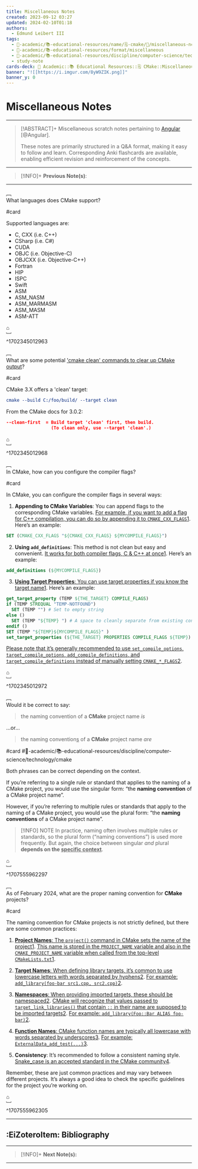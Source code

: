 ```yaml
---
title: Miscellaneous Notes
created: 2023-09-12 03:27
updated: 2024-02-10T01:18
authors:
  - Edmund Leibert III
tags:
  - 🔴-academic/📚-educational-resources/name/🗒️-cmake/🔖/miscellaneous-notes
  - 🔴-academic/📚-educational-resources/format/miscellaneous
  - 🔴-academic/📚-educational-resources/discipline/computer-science/technology/cmake
  - study-note
cards-deck: 🔴 Academic::📚 Educational Resources::🗒️ CMake::Miscellaneous Notes
banner: "![[https://i.imgur.com/8yW9ZIK.png]]"
banner_y: 0
---
```


#  Miscellaneous Notes

---

> [!ABSTRACT]+ 
> Miscellaneous scratch notes pertaining to [Angular](https://angular.dev/) [@Angular].
> 
> These notes are primarily structured in a Q&A format, making it easy to follow and learn. Corresponding Anki flashcards are available, enabling efficient revision and reinforcement of the concepts.

---

 > [!INFO]+
 > **Previous Note(s)**: 
 > 

---

﹇<br>
What languages does CMake support? 

#card 

Supported languages are:
- C, CXX (i.e. C++)
- CSharp (i.e. C#)
- CUDA
- OBJC (i.e. Objective-C)
- OBJCXX (i.e. Objective-C++)
- Fortran
- HIP
- ISPC
- Swift
- ASM
- ASM_NASM
- ASM_MARMASM
- ASM_MASM
- ASM-ATT

⌂
<br>﹈<br>^1702345012963


﹇<br>
What are some potential ['cmake clean' commands to clear up CMake output](https://stackoverflow.com/questions/9680420/looking-for-a-cmake-clean-command-to-clear-up-cmake-output)?

#card

CMake 3.X offers a 'clean' target:
```cmake
cmake --build C:/foo/build/ --target clean
```

From the CMake docs for 3.0.2:
```cmake
--clean-first  = Build target 'clean' first, then build.
                 (To clean only, use --target 'clean'.)
```

⌂
<br>﹈<br>^1702345012968


﹇<br>
In CMake, how can you configure the compiler flags?

#card 

In CMake, you can configure the compiler flags in several ways:

1. **Appending to CMake Variables**: You can append flags to the corresponding CMake variables. [For example, if you want to add a flag for C++ compilation, you can do so by appending it to `CMAKE_CXX_FLAGS`](https://stackoverflow.com/questions/11783932/how-do-i-add-a-linker-or-compile-flag-in-a-cmake-file)[1](https://stackoverflow.com/questions/11783932/how-do-i-add-a-linker-or-compile-flag-in-a-cmake-file). Here’s an example:
    
```cmake
SET (CMAKE_CXX_FLAGS "${CMAKE_CXX_FLAGS} ${MYCOMPILE_FLAGS}")
```
    
2. **Using `add_definitions`**: This method is not clean but easy and convenient. [It works for both compiler flags, C & C++ at once](https://stackoverflow.com/questions/11783932/how-do-i-add-a-linker-or-compile-flag-in-a-cmake-file)[1](https://stackoverflow.com/questions/11783932/how-do-i-add-a-linker-or-compile-flag-in-a-cmake-file). Here’s an example:
    
```cmake
add_definitions (${MYCOMPILE_FLAGS})
```
    
3. [**Using Target Properties**: You can use target properties if you know the target name](https://stackoverflow.com/questions/11783932/how-do-i-add-a-linker-or-compile-flag-in-a-cmake-file)[1](https://stackoverflow.com/questions/11783932/how-do-i-add-a-linker-or-compile-flag-in-a-cmake-file). Here’s an example:
    
```cmake
get_target_property (TEMP ${THE_TARGET} COMPILE_FLAGS)
if (TEMP STREQUAL "TEMP-NOTFOUND")  
  SET (TEMP "") # Set to empty string
else ()  
  SET (TEMP "${TEMP} ") # A space to cleanly separate from existing content
endif ()
SET (TEMP "${TEMP}${MYCOMPILE_FLAGS}" )
set_target_properties (${THE_TARGET} PROPERTIES COMPILE_FLAGS ${TEMP})
```
    

[Please note that it’s generally recommended to use `set_compile_options`, `target_compile_options`, `add_compile_definitions`, and `target_compile_definitions` instead of manually setting `CMAKE_*_FLAGS`](https://stackoverflow.com/questions/59107988/correct-way-to-handle-compiler-flags-when-using-cmake)[2](https://stackoverflow.com/questions/59107988/correct-way-to-handle-compiler-flags-when-using-cmake).

⌂
<br>﹈<br>^1702345012972

﹇<br>
Would it be correct to say:

> the naming convention of a **CMake** project name _is_

…or…

> the naming convention<u>s</u> of a **CMake** project name _are_

#card #🔴-academic/📚-educational-resources/discipline/computer-science/technology/cmake 

Both phrases can be correct depending on the context.

If you’re referring to a single rule or standard that applies to the naming of a CMake project, you would use the singular form: “the **naming convention** of a CMake project name”.

However, if you’re referring to multiple rules or standards that apply to the naming of a CMake project, you would use the plural form: “the **naming conventions** of a CMake project name”.

> [!INFO] NOTE
> In practice, naming often involves multiple rules or standards, so the plural form (“naming conventions”) is used more frequently. 
> But again, the choice between singular _and_ plural <b>depends on the <u>specific context</u></b>.

⌂
<br>﹈<br>^1707555962297


﹇<br>
As of February 2024, what are the proper naming convention for **CMake** projects?

#card 

The naming convention for CMake projects is not strictly defined, but there are some common practices:

1. [**Project Names**: The `project()` command in CMake sets the name of the project](https://cmake.org/cmake/help/latest/command/project.html)[1](https://cmake.org/cmake/help/latest/command/project.html). [This name is stored in the `PROJECT_NAME` variable and also in the `CMAKE_PROJECT_NAME` variable when called from the top-level `CMakeLists.txt`](https://cmake.org/cmake/help/latest/command/project.html)[1](https://cmake.org/cmake/help/latest/command/project.html).
    
2. [**Target Names**: When defining library targets, it’s common to use lowercase letters with words separated by hyphens](https://cmake.org/cmake/help/latest/command/project.html)[2](https://stackoverflow.com/questions/48524359/naming-convention-for-components-and-namespaces-in-cmake). [For example: `add_library(foo-bar src1.cpp, src2.cpp)`](https://cmake.org/cmake/help/latest/command/project.html)[2](https://stackoverflow.com/questions/48524359/naming-convention-for-components-and-namespaces-in-cmake).
    
3. [**Namespaces**: When providing imported targets, these should be namespaced](https://cmake.org/cmake/help/latest/command/project.html)[2](https://stackoverflow.com/questions/48524359/naming-convention-for-components-and-namespaces-in-cmake). [CMake will recognize that values passed to `target_link_libraries()` that contain `::` in their name are supposed to be imported targets](https://cmake.org/cmake/help/latest/command/project.html)[2](https://stackoverflow.com/questions/48524359/naming-convention-for-components-and-namespaces-in-cmake). [For example: `add_library(Foo::Bar ALIAS foo-bar)`](https://cmake.org/cmake/help/latest/command/project.html)[2](https://stackoverflow.com/questions/48524359/naming-convention-for-components-and-namespaces-in-cmake).
    
4. [**Function Names**: CMake function names are typically all lowercase with words separated by underscores](https://discourse.cmake.org/t/naming-conventions-for-cmake-functions/4615)[3](https://discourse.cmake.org/t/naming-conventions-for-cmake-functions/4615). [For example: `ExternalData_add_test(...)`](https://cmake.org/cmake/help/latest/command/project.html)[3](https://discourse.cmake.org/t/naming-conventions-for-cmake-functions/4615).
    
5. **Consistency**: It’s recommended to follow a consistent naming style. [Snake_case is an accepted standard in the CMake community](https://www.educative.io/courses/modern-cmake-for-cpp/naming-conventions)[4](https://www.educative.io/courses/modern-cmake-for-cpp/naming-conventions).
    

Remember, these are just common practices and may vary between different projects. It’s always a good idea to check the specific guidelines for the project you’re working on.

⌂
<br>﹈<br>^1707555962305


---

## :EiZoteroItem: Bibliography

---

> [!INFO]+
> **Next Note(s):**

---
